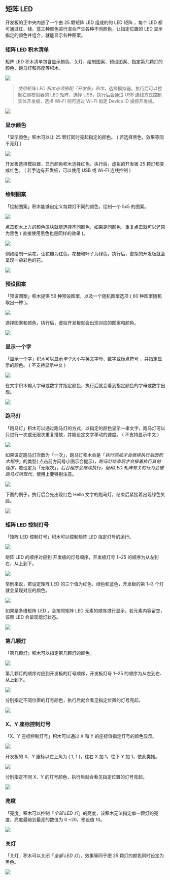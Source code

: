 ## 矩阵 LED 

开发板的正中央内嵌了一个由 25 颗矩阵 LED  组成的的 LED 矩阵 ，每个 LED 都可通过红、绿、蓝三种颜色进行混合产生各种不同颜色，让指定位置的 LED 显示指定的颜色并组合，就能显示各种图案。

### 矩阵 LED 积木清单

矩阵 LED 积木清单包含显示颜色、关灯、绘制图案、预设图案、指定第几颗灯的颜色、跑马灯和亮度等积木。

![](rgbled-matrix/upload_f63f939496f887fe4786365a69edc0fc.png)

> *使用矩阵 LED 积木必须搭配「开发板」积木*，选择模拟器，执行后可以控制右侧模拟器的 LED 矩阵，选择 USB，执行后会通过 USB 连线方式控制实体开发板，选择 Wi-Fi 则可通过 Wi-Fi 指定 Device ID 操控开发板。

![](rgbled-matrix/upload_a405d0e0455fd644717101c3751df0a6.png)

### 显示颜色

「显示颜色」积木可以让 25 颗灯同时亮起指定的颜色。 ( 若选择黑色，效果等同不亮灯 )

![](rgbled-matrix/upload_e2315998a8cfe9acedd68bec5112c70c.png)

开发板选择模拟器，显示颜色积木选择红色，执行后，虚拟的开发板 25 颗灯都变成红色。 ( 若手边有开发板，可以使用 USB 或 Wi-Fi 连线控制 )

![](rgbled-matrix/upload_081903273b3fd8d4f529c88856192fe4.png)

### 绘制图案

「绘制图案」积木能够自定义每颗灯不同的颜色，绘制一个 5x5 的图案。

![](rgbled-matrix/upload_c852f4d68838e6c5d0016e01560b9f9e.png)

点击积木上方的颜色区块就能选择不同颜色，如果是同颜色，重复点击就可以还原为黑色 ( 直接使用黑色也是同样的效果 )。

![](rgbled-matrix/upload_0b38e47c44fb3a3d7755e7908cea45e5.gif)

例如绘制一朵花，让花瓣为红色，花梗和叶子为绿色，执行后，虚拟的开发板就会呈现一朵彩色的花。

![](rgbled-matrix/upload_32a049fb957b51d0cc47af0c38baf1d1.png)

### 预设图案

「预设图案」积木提供 56 种预设图案，以及一个随机图案选项 ( 60 种图案随机取出一种 )。

![](rgbled-matrix/upload_9b89853f2ac3a318d844980d02b42f0e.gif)

选择图案和颜色，执行后，虚拟开发板就会出现对应的图案和颜色。

![](rgbled-matrix/upload_5a1b8919a68c65b2b25529c2278016ea.png)

### 显示一个字

「显示一个字」积木可以显示*单个*大小写英文字母、数字或标点符号 ，并指定显示的颜色。 ( 不支持显示中文 )

![](rgbled-matrix/upload_d8c17706d60bfdaddf9a1997ad2ebd62.png)

在文字积木输入字母或数字并指定颜色，执行后就会看到指定颜色的字母或数字出现。

![](rgbled-matrix/upload_2810b8f54fbf9129c79c93a919bfa638.png)

### 跑马灯

「跑马灯」积木可以通过跑马灯的方式，以指定的颜色显示一串文字，跑马灯可以只进行一次或无限次重复播放，并能设定文字移动的速度。 ( 不支持显示中文 )

![](rgbled-matrix/upload_879d253f34acc1b464e08ef98965e7f9.jpg)

如果设定跑马灯次数为「一次」，跑马灯积木会是「*执行完成才会继续执行后面积木程序*」的类型( 点击前方问号小图示会提示)，*跑马灯结束后才会接着执行其他程序*，若设定为「无限次」，*后台程序会继续执行，但和LED 矩阵有关的行为会被跑马灯所取代*，使用上要特别注意。

![](rgbled-matrix/upload_7b9090bfacbbbdf3801cf8f77112c4bc.png)

下图的例子，执行后会先出现红色 Hello 文字的跑马灯，结束后紧接着出现绿色笑脸。

![](rgbled-matrix/upload_6fbc7a9ca95c10b182cce3a2b44b1952.gif)

### 矩阵 LED 控制灯号

「矩阵 LED 控制灯号」积木可以控制矩阵 LED 指定灯号的运行。

![](rgbled-matrix/upload_a360aaa10807f6cb8c8e2facc7445288.png)

矩阵 LED 的顺序对应到 开发板的灯号顺序，开发板灯号 1~25 的顺序为从左到右、从上到下。

![](rgbled-matrix/rgbled-matrix-16.jpg)

举例来说，若设定矩阵 LED 的三个值为红色、绿色和蓝色，开发板的第 1~3 个灯就会呈现对应的颜色。

![](rgbled-matrix/upload_392fba6ea5f3fbbc97935255cdfe03de.png)

如果是多维矩阵 LED ，会按照矩阵 LED 元素的顺序进行显示，若元素内容留空，该颗 LED 会呈现熄灯状态。

![](rgbled-matrix/upload_249539e18180c1815e49ef8dd3e51120.png)

### 第几颗灯

「第几颗灯」积木可以指定第几颗灯的颜色。

![](rgbled-matrix/upload_2f91b361f5363749fb2de4332e041c7b.png)

第几颗灯的顺序对应到开发板的灯号顺序，开发板灯号 1~25 的顺序为从左到右、从上到下。

![](rgbled-matrix/rgbled-matrix-16.jpg)

分别指定不同位置的灯号颜色，执行后就会看见指定位置的灯号亮起。

![](rgbled-matrix/upload_670bd7d51c9f594273b0a4329f5a7511.png)

### X、Y 座标控制灯号

「X、Y 座标控制灯号」积木可以通过 X 和 Y 的座标值指定灯号的颜色显示。

![](rgbled-matrix/upload_f467507ed38a3018e166a1a4d806ef7b.png)

开发板的 X、Y 座标以左上角为 ( 1, 1 )，往右 X 加 1，往下 Y 加 1，依此类推。

![](rgbled-matrix/rgbled-matrix-22.jpg)

分别指定不同 X、Y 的灯号颜色，执行后就会看见指定位置的灯号亮起。

![](rgbled-matrix/upload_6e19592bbea111a87ba2441f6b44f05c.png)

### 亮度

「亮度」积木可以控制「*全部 LED 灯*」的亮度，该积木无法指定单一颗灯的亮度，亮度最暗到最亮的数值为 0 ~20，预设值 10。

![](rgbled-matrix/upload_e531c3542454cd50f41475c8f89ae4f9.png)

### 关灯

「关灯」积木可以关闭「*全部 LED 灯*」，效果等同于把 25 颗灯的颜色同时设定为黑色。

![](rgbled-matrix/upload_d8f9d8823ceebcb3763d556a5b0bb4a8.png)
